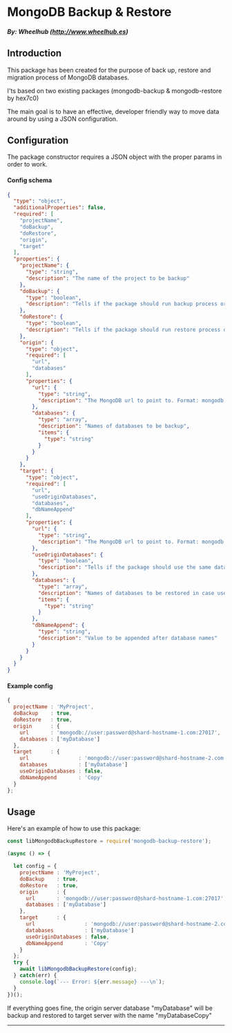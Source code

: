 # MongoDB Backup & Restore
##### By: Wheelhub (http://www.wheelhub.es)

## Introduction 
This package has been created for the purpose of back up, restore and migration process of MongoDB databases.

I'ts based on two existing packages (mongodb-backup & mongodb-restore by hex7c0)

The main goal is to have an effective, developer friendly way to move data around by using a JSON configuration.

## Configuration
The package constructor requires a JSON object with the proper params in order to work.

#### Config schema
```json
{
  "type": "object",
  "additionalProperties": false,
  "required": [
    "projectName",
    "doBackup",
    "doRestore",
    "origin",
    "target"
  ],
  "properties": {
    "projectName": {
      "type": "string",
      "description": "The name of the project to be backup"
    },
    "doBackup": {
      "type": "boolean",
      "description": "Tells if the package should run backup process or not"
    },
    "doRestore": {
      "type": "boolean",
      "description": "Tells if the package should run restore process or not"
    },
    "origin": {
      "type": "object",
      "required": [
        "url",
        "databases"
      ],
      "properties": {
        "url": {
          "type": "string",
          "description": "The MongoDB url to point to. Format: mongodb://user:password@shard-hostname.com:27017"
        },
        "databases": {
          "type": "array",
          "description": "Names of databases to be backup",
          "items": {
            "type": "string"
          }
        }
      }
    },
    "target": {
      "type": "object",
      "required": [
        "url",
        "useOriginDatabases",
        "databases",
        "dbNameAppend"
      ],
      "properties": {
        "url": {
          "type": "string",
          "description": "The MongoDB url to point to. Format: mongodb://user:password@shard-hostname.com:27017"
        },
        "useOriginDatabases": {
          "type": "boolean",
          "description": "Tells if the package should use the same databases defined in origin. If so, target databases can be empty"
        },
        "databases": {
          "type": "array",
          "description": "Names of databases to be restored in case useOriginDatabases is false",
          "items": {
            "type": "string"
          }
        },
        "dbNameAppend": {
          "type": "string",
          "description": "Value to be appended after database names"
        }
      }
    }
  }
}
```

#### Example config
```js
{
  projectName : 'MyProject',
  doBackup    : true,
  doRestore   : true,
  origin      : {
    url       : 'mongodb://user:password@shard-hostname-1.com:27017',
    databases : ['myDatabase']
  },
  target      : {
    url                : 'mongodb://user:password@shard-hostname-2.com:27017',
    databases          : ['myDatabase']
    useOriginDatabases : false,
    dbNameAppend       : 'Copy'
  }
};
```


## Usage
Here's an example of how to use this package:
```js
const libMongodbBackupRestore = require('mongodb-backup-restore');

(async () => {

  let config = {
    projectName : 'MyProject',
    doBackup    : true,
    doRestore   : true,
    origin      : {
      url       : 'mongodb://user:password@shard-hostname-1.com:27017',
      databases : ['myDatabase']
    },
    target      : {
      url                : 'mongodb://user:password@shard-hostname-2.com:27017',
      databases          : ['myDatabase']
      useOriginDatabases : false,
      dbNameAppend       : 'Copy'
    }
  };
  try {
    await libMongodbBackupRestore(config); 
  } catch(err) {
    console.log(`--- Error: ${err.message} ---\n`);
  }
})();
```
If everything goes fine, the origin server database "myDatabase" will be backup and restored to target server with the name "myDatabaseCopy"

---